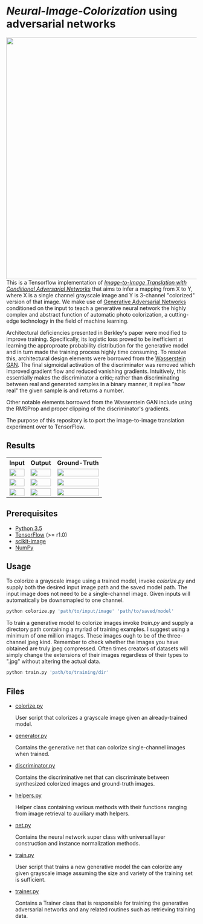 # *Neural-Image-Colorization* using adversarial networks

<img src="" width="640px" align="right">

This is a Tensorflow implementation of *[Image-to-Image Translation with Conditional Adversarial Networks](https://arxiv.org/pdf/1611.07004v1.pdf)* that aims to infer a mapping from X to Y, where X is a single channel grayscale image and Y is 3-channel "colorized" version of that image. We make use of [Generative Adversarial Networks](https://arxiv.org/pdf/1406.2661.pdf) conditioned on the input to teach a generative neural network the highly complex and abstract function of automatic photo colorization, a cutting-edge technology in the field of machine learning. 

Architectural deficiencies presented in Berkley's paper were modified to improve training. Specifically, its logistic loss proved to be inefficient at learning the approproate probability distribution for the generative model and in turn made the training process highly time consuming. To resolve this, architectural design elements were borrowed from the [Wasserstein GAN](https://arxiv.org/pdf/1701.07875.pdf). The final sigmoidal activation of the discriminator was removed which improved gradient flow and reduced vanishing gradients. Intuitively, this essentially makes the discriminator a critic; rather than discriminating between real and generated samples in a binary manner, it replies "how real" the given sample is and returns a number. 

Other notable elements borrowed from the Wasserstein GAN include using the RMSProp and proper clipping of the discriminator's gradients.

The purpose of this repository is to port the image-to-image translation experiment over to TensorFlow.

## Results

<table style="width:100%">
  <tr>
    <th>Input</th> 
    <th>Output</th>
    <th>Ground-Truth</th>
  </tr>
  <tr>
    <td><img src="lib/readme_examples" width="100%"></td>
    <td><img src="lib/readme_examples" width=100%"></td> 
    <td><img src="lib/readme_examples" width=100%"></td> 
  </tr>
  <tr>
    <td><img src="lib/readme_examples" width="100%"></td>
    <td><img src="lib/readme_examples" width="100%"></td> 
    <td><img src="lib/readme_examples" width=100%"></td> 
  </tr>
  <tr>
    <td><img src="lib/readme_examples" width="100%"></td>
    <td><img src="lib/readme_examples" width="100%"></td> 
    <td><img src="lib/readme_examples" width=100%"></td> 
  </tr>
</table>

## Prerequisites

* [Python 3.5](https://www.python.org/downloads/release/python-350/)
* [TensorFlow](https://www.tensorflow.org/) (>= r1.0)
* [scikit-image](http://scikit-image.org/docs/dev/api/skimage.html)
* [NumPy](http://www.numpy.org/)

## Usage

To colorize a grayscale image using a trained model, invoke *colorize.py* and supply both the desired input image path and the saved model path. The input image does not need to be a single-channel image. Given inputs will automatically be downsmapled to one channel.

```sh
python colorize.py 'path/to/input/image' 'path/to/saved/model'
```

To train a generative model to colorize images invoke *train.py* and supply a directory path containing a myriad of training examples. I suggest using a minimum of one million images. These images ough to be of the three-channel jpeg kind. Remember to check whether the images you have obtained are truly jpeg compressed. Often times creators of datasets will simply change the extensions of their images regardless of their types to ".jpg" without altering the actual data. 

```sh
python train.py 'path/to/training/dir'
```

## Files

* [colorize.py](./src/colorize.py)

    User script that colorizes a grayscale image given an already-trained model. 
    
* [generator.py](./src/generator.py)
    
    Contains the generative net that can colorize single-channel images when trained.
    
* [discriminator.py](./src/discriminator.py)
    
    Contains the discriminative net that can discriminate between synthesized colorized images and ground-truth images.
   
* [helpers.py](./src/helpers.py)
    
    Helper class containing various methods with their functions ranging from image retrieval to auxiliary math helpers.
    
* [net.py](./src/net.py)
    
    Contains the neural network super class with universal layer construction and instance normalization methods. 
    
* [train.py](./src/train.py)
    
    User script that trains a new generative model the can colorize any given grayscale image assuming the size and variety of the training set is sufficient.
   
* [trainer.py](./src/trainer.py)
    
    Contains a Trainer class that is responsible for training the generative adversarial networks and any related routines such as retrieving training data.